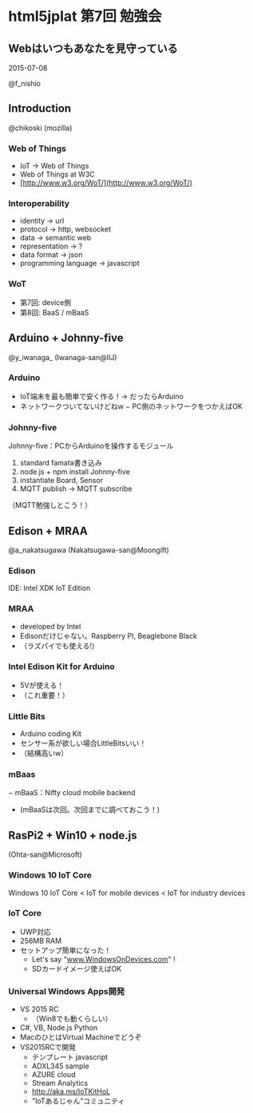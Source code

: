 # html5jplat 第7回 勉強会
## Webはいつもあなたを見守っている
2015-07-08

@f_nishio




## Introduction
@chikoski (mozilla)


### Web of Things
- IoT -> Web of Things
- Web of Things at W3C
- [http://www.w3.org/WoT/](http://www.w3.org/WoT/)


### Interoperability
  - identity -> url
  - protocol -> http, websocket
  - data -> semantic web
  - representation -> ?
  - data format -> json
  - programming language -> javascript


### WoT
- 第7回: device側
- 第8回: BaaS / mBaaS



## Arduino + Johnny-five
@y_iwanaga_ (Iwanaga-san@IIJ)


### Arduino
- IoT端末を最も簡単で安く作る！-> だったらArduino
- ネットワークついてないけどねw
− PC側のネットワークをつかえばOK


### Johnny-five
Johnny-five：PCからArduinoを操作するモジュール

1. standard famata書き込み
2. node.js + npm install Johnny-five
3. instantiate Board, Sensor
4. MQTT publish -> MQTT subscribe

（MQTT勉強しとこう！）



## Edison + MRAA
@a_nakatsugawa (Nakatsugawa-san@Moongift)


### Edison
IDE: Intel XDK IoT Edition


### MRAA
- developed by Intel
- Edisonだけじゃない。Raspberry PI, Beaglebone Black
- （ラズパイでも使える!）


### Intel Edison Kit for Arduino
- 5Vが使える！
- （これ重要！）


### Little Bits
- Arduino coding Kit
- センサー系が欲しい場合LittleBitsいい！
- （結構高いw）


### mBaas
− mBaaS：Nifty cloud mobile backend
- (mBaaSは次回。次回までに調べておこう！)



## RasPi2 + Win10 + node.js
(Ohta-san@Microsoft)


### Windows 10 IoT Core
Windows 10 IoT Core < IoT for mobile devices < IoT for industry devices


### IoT Core
- UWP対応
- 256MB RAM
- セットアップ簡単になった！
  - Let's say "www.WindowsOnDevices.com" !
  - SDカードイメージ使えばOK


### Universal Windows Apps開発
- VS 2015 RC
  - （Win8でも動くらしい）
- C#, VB, Node.js Python
- MacのひとはVirtual Machineでどうぞ
- VS2015RCで開発
  - テンプレート javascript
  - ADXL345 sample
  - AZURE cloud
  - Stream Analytics
  - http://aka.ms/IoTKitHoL
  - ”IoTあるじゃん”コミュニティ
